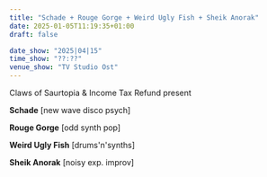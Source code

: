 ```yaml
---
title: "Schade + Rouge Gorge + Weird Ugly Fish + Sheik Anorak"
date: 2025-01-05T11:19:35+01:00
draft: false

date_show: "2025|04|15"
time_show: "??:??"
venue_show: "TV Studio Ost"
---
```


Claws of Saurtopia & Income Tax Refund present

**Schade** [new wave disco psych]

**Rouge Gorge** [odd synth pop]

**Weird Ugly Fish** \[drums'n'synths\]

**Sheik Anorak** [noisy exp. improv]

<!-- ![Schade + Rouge Gorge + Weird Ugly Fish + Sheik Anorak](../../posters/2025-04-15.png) -->
